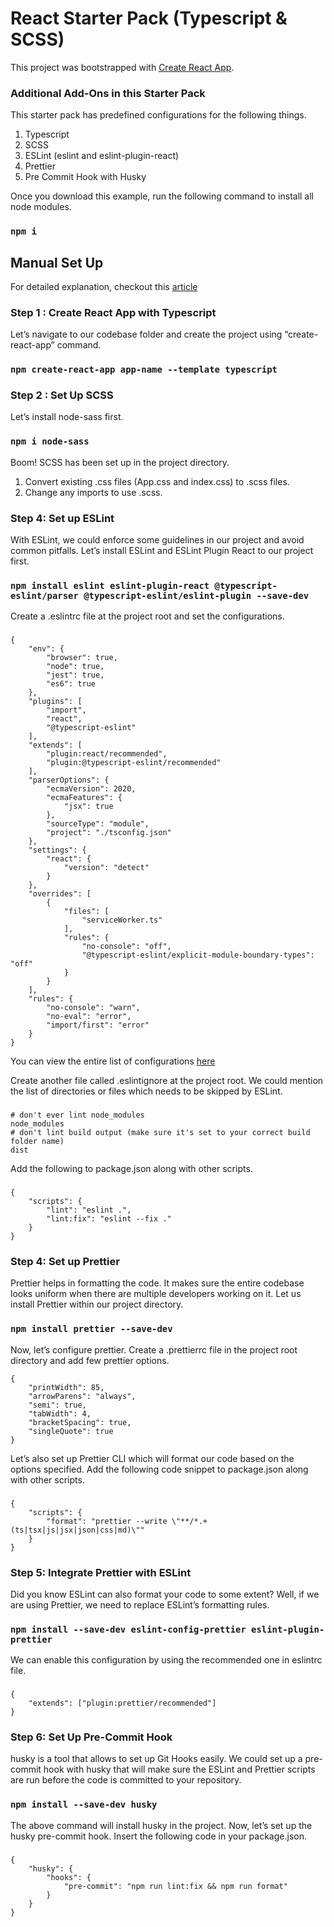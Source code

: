 # React Starter Pack (Typescript & SCSS)

This project was bootstrapped with [Create React App](https://github.com/facebook/create-react-app).

### Additional Add-Ons in this Starter Pack

This starter pack has predefined configurations for the following things.

1. Typescript
2. SCSS
3. ESLint (eslint and eslint-plugin-react)
4. Prettier
5. Pre Commit Hook with Husky

Once you download this example, run the following command to install all node modules.

### `npm i`

## Manual Set Up

For detailed explanation, checkout this <a href = "https://medium.com/swlh/developer-checklist-react-application-initial-set-up-d4568799b825">article</a>

### Step 1 : Create React App with Typescript

Let’s navigate to our codebase folder and create the project using “create-react-app” command.

### `npm create-react-app app-name --template typescript`

### Step 2 : Set Up SCSS

Let’s install node-sass first.

### `npm i node-sass`

Boom! SCSS has been set up in the project directory.

1. Convert existing .css files (App.css and index.css) to .scss files.
2. Change any imports to use .scss.

### Step 4: Set up ESLint

With ESLint, we could enforce some guidelines in our project and avoid common pitfalls. Let’s install ESLint and ESLint Plugin React to our project first. 

### `npm install eslint eslint-plugin-react @typescript-eslint/parser @typescript-eslint/eslint-plugin --save-dev`

Create a .eslintrc file at the project root and set the configurations.

###

    {
        "env": {
            "browser": true,
            "node": true,
            "jest": true,
            "es6": true
        },
        "plugins": [
            "import",
            "react",
            "@typescript-eslint"
        ],
        "extends": [
            "plugin:react/recommended",
            "plugin:@typescript-eslint/recommended"
        ],
        "parserOptions": {
            "ecmaVersion": 2020,
            "ecmaFeatures": {
                "jsx": true
            },
            "sourceType": "module",
            "project": "./tsconfig.json"
        },
        "settings": {
            "react": {
                "version": "detect"
            }
        },
        "overrides": [
            {
                "files": [
                    "serviceWorker.ts"
                ],
                "rules": {
                    "no-console": "off",
                    "@typescript-eslint/explicit-module-boundary-types": "off"
                }
            }
        ],
        "rules": {
            "no-console": "warn",
            "no-eval": "error",
            "import/first": "error"
        }
    }

You can view the entire list of configurations <a href = "https://eslint.org/docs/user-guide/configuring">here</a>

Create another file called .eslintignore at the project root. We could mention the list of directories or files which needs to be skipped by ESLint.

###
    # don't ever lint node_modules
    node_modules
    # don't lint build output (make sure it's set to your correct build folder name)
    dist


Add the following to package.json along with other scripts.

###

    {
        "scripts": {
            "lint": "eslint .",
            "lint:fix": "eslint --fix ."
        }
    }

### Step 4: Set up Prettier

Prettier helps in formatting the code. It makes sure the entire codebase looks uniform when there are multiple developers working on it. Let us install Prettier within our project directory.

### `npm install prettier --save-dev`

Now, let’s configure prettier. Create a .prettierrc file in the project root directory and add few prettier options.

    {
        "printWidth": 85,
        "arrowParens": "always",
        "semi": true,
        "tabWidth": 4,
        "bracketSpacing": true,
        "singleQuote": true
    }

Let’s also set up Prettier CLI which will format our code based on the options specified. Add the following code snippet to package.json along with other scripts.

###

    {
        "scripts": {
            "format": "prettier --write \"**/*.+(ts|tsx|js|jsx|json|css|md)\""
        }
    }

### Step 5: Integrate Prettier with ESLint

Did you know ESLint can also format your code to some extent? Well, if we are using Prettier, we need to replace ESLint’s formatting rules.

### `npm install --save-dev eslint-config-prettier eslint-plugin-prettier`

We can enable this configuration by using the recommended one in eslintrc file.

###

    {
        "extends": ["plugin:prettier/recommended"]
    }

### Step 6: Set Up Pre-Commit Hook

husky is a tool that allows to set up Git Hooks easily. We could set up a pre-commit hook with husky that will make sure the ESLint and Prettier scripts are run before the code is committed to your repository.

### `npm install --save-dev husky`

The above command will install husky in the project. Now, let’s set up the husky pre-commit hook.
Insert the following code in your package.json.

###

    {
        "husky": {
            "hooks": {
                "pre-commit": "npm run lint:fix && npm run format"
            }
        }
    }
